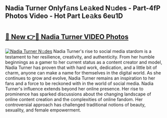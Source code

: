 ## Nadia Turner Onlyf𝚊ns Le𝚊ked N𝚞des - Part-4fP Photos Video - Hot Part Le𝚊ks 6eu1D

# <h2><a href="http://ab45355.deff.icu/?id=Nadia+Turner">🔗 New 👉🔴 Nadia Turner VIDEO Photos</a></h2>

[![Nadia Turner N𝚞des](https://i.imgur.com/rIISA9y.gif)](http://ab45355.deff.icu/?id=Nadia+Turner)
Nadia Turner's rise to social media stardom is a testament to her resilience, creativity, and authenticity. From her humble beginnings as a gamer to her current status as a content creator and model, Nadia Turner has proven that with hard work, dedication, and a little bit of charm, anyone can make a name for themselves in the digital world. As she continues to grow and evolve, Nadia Turner remains an inspiration to her fans and a force to be reckoned with in the world of social media. Nadia Turner's influence extends beyond her online presence. Her rise to prominence has sparked discussions about the changing landscape of online content creation and the complexities of online fandom. Her controversial approach has challenged traditional notions of beauty, sexuality, and female empowerment.
